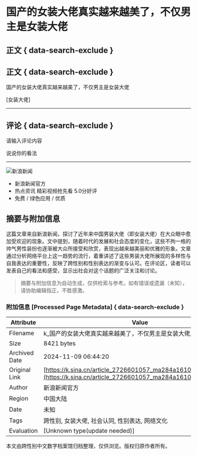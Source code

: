 # 国产的女装大佬真实越来越美了，不仅男主是女装大佬

## 正文 { data-search-exclude }


## 正文 { data-search-exclude }

国产的女装大佬真实越来越美了，不仅男主是女装大佬

[女装大佬]

---

## 评论 { data-search-exclude }

请输入评论内容

说说你的看法

---

![新浪新闻](https://n.sinaimg.cn/default/80905340/20200331/sinalogo.png)

* 新浪新闻官方
* 热点资讯 精彩视频抢先看 5.0分好评
* 免费 / 绿色应用 / 优质

## 摘要与附加信息

<!-- tcd_abstract -->
这篇文章来自新浪新闻，探讨了近年来中国男装大佬（即女装大佬）在大众眼中愈加受欢迎的现象。文中提到，随着时代的发展和社会态度的变化，这些不拘一格的帅气男性装扮也逐渐被大众所接受和欣赏，表现出越来越美丽和优雅的形象。文章通过分析网络平台上这一趋势的流行，着重讲述了这些男装大佬所展现的多样性与自我表达的重要性，反映了跨性别和性别表达的渐变与认可。在评论区，读者可以发表自己的看法和感受，显示出社会对这个话题的广泛关注和讨论。
<!-- tcd_abstract_end -->

> 摘要与附加信息为自动生成，仅供检索与参考。如有错误或遗漏（未知），请协助编辑指正，不胜感激。

### 附加信息 [Processed Page Metadata] { data-search-exclude }

| Attribute       | Value                                  |
|-----------------|----------------------------------------|
| Filename        | k_国产的女装大佬真实越来越美了，不仅男主是女装大佬_-_新浪.md                             |
| Size            | 8421 bytes                           |
| Archived Date   | 2024-11-09 06:44:20                             |
| Original Link   | [https://k.sina.cn/article_2726601057_ma284a16103300l94m.html](https://k.sina.cn/article_2726601057_ma284a16103300l94m.html)                       |
| Author          | 新浪新闻官方                               |
| Region          | 中国大陆                               |
| Date            | 未知                                 |
| Tags            | 跨性别, 女装大佬, 社会认同, 性别表达, 网络文化                                 |
| Evaluation            | [Unknown type(update needed)]                                 |
<!-- tcd_table_end -->

本文由跨性别中文数字档案馆归档整理，仅供浏览。版权归原作者所有。
